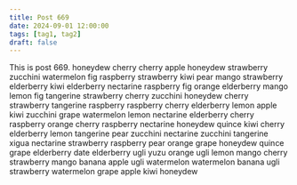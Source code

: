 ```yaml
---
title: Post 669
date: 2024-09-01 12:00:00
tags: [tag1, tag2]
draft: false
---
```

This is post 669.
honeydew
cherry
cherry
apple
honeydew
strawberry
zucchini
watermelon
fig
raspberry
strawberry
kiwi
pear
mango
strawberry
elderberry
kiwi
elderberry
nectarine
raspberry
fig
orange
elderberry
mango
lemon
fig
tangerine
strawberry
cherry
zucchini
honeydew
cherry
strawberry
tangerine
raspberry
raspberry
cherry
elderberry
lemon
apple
kiwi
zucchini
grape
watermelon
lemon
nectarine
elderberry
cherry
raspberry
orange
cherry
raspberry
nectarine
honeydew
quince
kiwi
cherry
elderberry
lemon
tangerine
pear
zucchini
nectarine
zucchini
tangerine
xigua
nectarine
strawberry
raspberry
pear
orange
grape
honeydew
quince
grape
elderberry
date
elderberry
ugli
yuzu
orange
ugli
lemon
mango
cherry
strawberry
mango
banana
apple
ugli
watermelon
watermelon
banana
ugli
strawberry
watermelon
grape
apple
kiwi
honeydew
